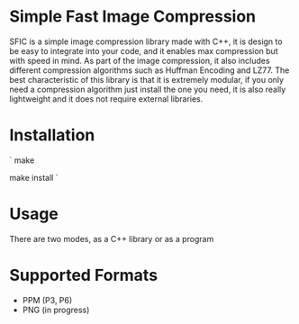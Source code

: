 # Simple Fast Image Compression
SFIC is a simple image compression library made with C++, it
is design to be easy to integrate into your code, and it enables max compression
but with speed in mind. As part of the image compression, it also includes
different compression algorithms such as Huffman Encoding and LZ77. The best characteristic
of this library is that it is extremely modular, if you only need a compression algorithm
just install the one you need, it is also really lightweight and it does not require
external libraries. 


# Installation
`
make

make install
`
# Usage
There are two modes, as a C++ library or as a program

# Supported Formats
* PPM (P3, P6)
* PNG (in progress)
